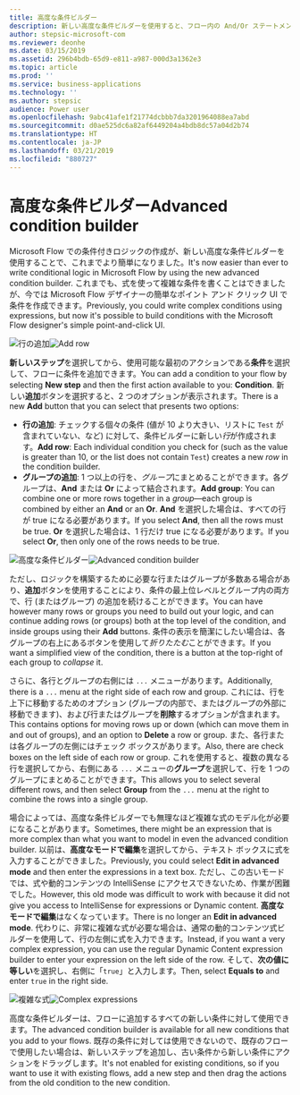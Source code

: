 ```yaml
---
title: 高度な条件ビルダー
description: 新しい高度な条件ビルダーを使用すると、フロー内の And/Or ステートメントに基づいて条件付きロジックを作成できます。
author: stepsic-microsoft-com
ms.reviewer: deonhe
ms.date: 03/15/2019
ms.assetid: 296b4bdb-65d9-e811-a987-000d3a1362e3
ms.topic: article
ms.prod: ''
ms.service: business-applications
ms.technology: ''
ms.author: stepsic
audience: Power user
ms.openlocfilehash: 9abc41afe1f21774dcbbb7da3201964088ea7abd
ms.sourcegitcommit: d0ae525dc6a82af6449204a4bdb8dc57a04d2b74
ms.translationtype: HT
ms.contentlocale: ja-JP
ms.lasthandoff: 03/21/2019
ms.locfileid: "880727"
---
```

# <a name="advanced-condition-builder"></a><span data-ttu-id="6091f-103">高度な条件ビルダー</span><span class="sxs-lookup"><span data-stu-id="6091f-103">Advanced condition builder</span></span>




<span data-ttu-id="6091f-104">Microsoft Flow での条件付きロジックの作成が、新しい高度な条件ビルダーを使用することで、これまでより簡単になりました。</span><span class="sxs-lookup"><span data-stu-id="6091f-104">It's now easier than ever to write conditional logic in Microsoft Flow by using the new advanced condition builder.</span></span> <span data-ttu-id="6091f-105">これまでも、式を使って複雑な条件を書くことはできましたが、今では Microsoft Flow デザイナーの簡単なポイント アンド クリック UI で条件を作成できます。</span><span class="sxs-lookup"><span data-stu-id="6091f-105">Previously, you could write complex conditions using expressions, but now it's possible to build conditions with the Microsoft Flow designer's simple point-and-click UI.</span></span> 

<span data-ttu-id="6091f-106">![行の追加](media/advanced_condition_builder_01.png "行の追加")</span><span class="sxs-lookup"><span data-stu-id="6091f-106">![Add row](media/advanced_condition_builder_01.png "Add row")</span></span>

<span data-ttu-id="6091f-107">**新しいステップ**を選択してから、使用可能な最初のアクションである**条件**を選択して、フローに条件を追加できます。</span><span class="sxs-lookup"><span data-stu-id="6091f-107">You can add a condition to your flow by selecting **New step** and then the first action available to you: **Condition**.</span></span> <span data-ttu-id="6091f-108">新しい**追加**ボタンを選択すると、2 つのオプションが表示されます。</span><span class="sxs-lookup"><span data-stu-id="6091f-108">There is a new **Add** button that you can select that presents two options:</span></span>

- <span data-ttu-id="6091f-109">**行の追加**: チェックする個々の条件 (値が 10 より大きい、リストに `Test` が含まれていない、など) に対して、条件ビルダーに新しい*行*が作成されます。</span><span class="sxs-lookup"><span data-stu-id="6091f-109">**Add row**: Each individual condition you check for (such as the value is greater than 10, or the list does not contain `Test`) creates a new *row* in the condition builder.</span></span>
- <span data-ttu-id="6091f-110">**グループの追加**: 1 つ以上の行を、*グループ*にまとめることができます。各グループは、**And** または **Or** によって結合されます。</span><span class="sxs-lookup"><span data-stu-id="6091f-110">**Add group**: You can combine one or more rows together in a *group*—each group is combined by either an **And** or an **Or**.</span></span> <span data-ttu-id="6091f-111">**And** を選択した場合は、すべての行が true になる必要があります。</span><span class="sxs-lookup"><span data-stu-id="6091f-111">If you select **And**, then all the rows must be true.</span></span> <span data-ttu-id="6091f-112">**Or** を選択した場合は、1 行だけ true になる必要があります。</span><span class="sxs-lookup"><span data-stu-id="6091f-112">If you select **Or**, then only one of the rows needs to be true.</span></span>

<span data-ttu-id="6091f-113">![高度な条件ビルダー](media/advanced_condition_builder_02.png "高度な条件ビルダー")</span><span class="sxs-lookup"><span data-stu-id="6091f-113">![Advanced condition builder](media/advanced_condition_builder_02.png "Advanced condition builder")</span></span>

<span data-ttu-id="6091f-114">ただし、ロジックを構築するために必要な行またはグループが多数ある場合があり、**追加**ボタンを使用することにより、条件の最上位レベルとグループ内の両方で、行 (またはグループ) の追加を続けることができます。</span><span class="sxs-lookup"><span data-stu-id="6091f-114">You can have however many rows or groups you need to build out your logic, and can continue adding rows (or groups) both at the top level of the condition, and inside groups using their **Add** buttons.</span></span> <span data-ttu-id="6091f-115">条件の表示を簡潔にしたい場合は、各グループの右上にあるボタンを使用して*折りたたむ*ことができます。</span><span class="sxs-lookup"><span data-stu-id="6091f-115">If you want a simplified view of the condition, there is a button at the top-right of each group to *collapse* it.</span></span>

<span data-ttu-id="6091f-116">さらに、各行とグループの右側には `...` メニューがあります。</span><span class="sxs-lookup"><span data-stu-id="6091f-116">Additionally, there is a `...` menu at the right side of each row and group.</span></span> <span data-ttu-id="6091f-117">これには、行を上下に移動するためのオプション (グループの内部で、またはグループの外部に移動できます)、および行またはグループを**削除**するオプションが含まれます。</span><span class="sxs-lookup"><span data-stu-id="6091f-117">This contains options for moving rows up or down (which can move them in and out of groups), and an option to **Delete** a row or group.</span></span> <span data-ttu-id="6091f-118">また、各行または各グループの左側にはチェック ボックスがあります。</span><span class="sxs-lookup"><span data-stu-id="6091f-118">Also, there are check boxes on the left side of each row or group.</span></span> <span data-ttu-id="6091f-119">これを使用すると、複数の異なる行を選択してから、右側にある `...` メニューの**グループ**を選択して、行を 1 つのグループにまとめることができます。</span><span class="sxs-lookup"><span data-stu-id="6091f-119">This allows you to select several different rows, and then select **Group** from the `...` menu at the right to combine the rows into a single group.</span></span>

<span data-ttu-id="6091f-120">場合によっては、高度な条件ビルダーでも無理なほど複雑な式のモデル化が必要になることがあります。</span><span class="sxs-lookup"><span data-stu-id="6091f-120">Sometimes, there might be an expression that is more complex than what you want to model in even the advanced condition builder.</span></span> <span data-ttu-id="6091f-121">以前は、**高度なモードで編集**を選択してから、テキスト ボックスに式を入力することができました。</span><span class="sxs-lookup"><span data-stu-id="6091f-121">Previously, you could select **Edit in advanced mode** and then enter the expressions in a text box.</span></span> <span data-ttu-id="6091f-122">ただし、この古いモードでは、式や動的コンテンツの IntelliSense にアクセスできないため、作業が困難でした。</span><span class="sxs-lookup"><span data-stu-id="6091f-122">However, this old mode was difficult to work with because it did not give you access to IntelliSense for expressions or Dynamic content.</span></span> <span data-ttu-id="6091f-123">**高度なモードで編集**はなくなっています。</span><span class="sxs-lookup"><span data-stu-id="6091f-123">There is no longer an **Edit in advanced mode**.</span></span> <span data-ttu-id="6091f-124">代わりに、非常に複雑な式が必要な場合は、通常の動的コンテンツ式ビルダーを使用して、行の左側に式を入力できます。</span><span class="sxs-lookup"><span data-stu-id="6091f-124">Instead, if you want a very complex expression, you can use the regular Dynamic Content expression builder to enter your expression on the left side of the row.</span></span> <span data-ttu-id="6091f-125">そして、**次の値に等しい**を選択し、右側に「`true`」と入力します。</span><span class="sxs-lookup"><span data-stu-id="6091f-125">Then, select **Equals to** and enter `true` in the right side.</span></span>

<span data-ttu-id="6091f-126">![複雑な式](media/advanced_condition_builder_03.png "複雑な式")</span><span class="sxs-lookup"><span data-stu-id="6091f-126">![Complex expressions](media/advanced_condition_builder_03.png "Complex expressions")</span></span>

<span data-ttu-id="6091f-127">高度な条件ビルダーは、フローに追加するすべての新しい条件に対して使用できます。</span><span class="sxs-lookup"><span data-stu-id="6091f-127">The advanced condition builder is available for all new conditions that you add to your flows.</span></span> <span data-ttu-id="6091f-128">既存の条件に対しては使用できないので、既存のフローで使用したい場合は、新しいステップを追加し、古い条件から新しい条件にアクションをドラッグします。</span><span class="sxs-lookup"><span data-stu-id="6091f-128">It's not enabled for existing conditions, so if you want to use it with existing flows, add a new step and then drag the actions from the old condition to the new condition.</span></span>
